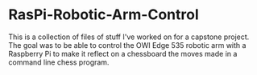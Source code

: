 # RasPi-Robotic-Arm-Control
This is a collection of files of stuff I've worked on for a capstone project.  The goal was to be able to control the OWI Edge 535 robotic arm with a Raspberry Pi to make it reflect on a chessboard the moves made in a command line chess program.
